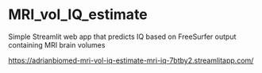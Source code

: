 # MRI_vol_IQ_estimate
Simple Streamlit web app that predicts IQ based on FreeSurfer output containing MRI brain volumes

https://adrianbiomed-mri-vol-iq-estimate-mri-iq-7btby2.streamlitapp.com/
